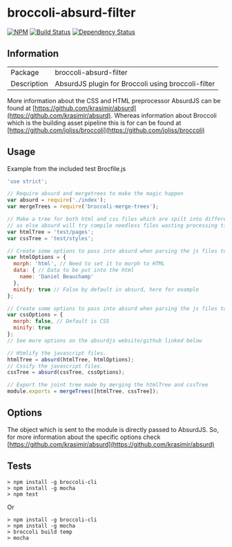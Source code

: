 broccoli-absurd-filter
===========

[![NPM](https://nodei.co/npm/broccoli-absurd-filter.png)](https://nodei.co/npm/broccoli-absurd-filter/)
[![Build Status](https://travis-ci.org/Xulai/broccoli-absurd-filter.png?branch=master)](https://travis-ci.org/Xulai/broccoli-absurd-filter) [![Dependency Status](https://david-dm.org/Xulai/broccoli-absurd-filter.png)](https://david-dm.org/Xulai/broccoli-absurd-filter)

## Information

<table>
<tr>
<td>Package</td><td>broccoli-absurd-filter</td>
</tr>
<tr>
<td>Description</td>
<td>AbsurdJS plugin for Broccoli using broccoli-filter</td>
</tr>
</table>

More information about the CSS and HTML preprocessor AbsurdJS can be found at [https://github.com/krasimir/absurd](https://github.com/krasimir/absurd).
Whereas information about Broccoli which is the building asset pipeline this is for can be found at [https://github.com/joliss/broccoli](https://github.com/joliss/broccoli)

## Usage

Example from the included test Brocfile.js

```javascript
'use strict';

// Require absurd and mergetrees to make the magic happen
var absurd = require('./index');
var mergeTrees = require('broccoli-merge-trees');

// Make a tree for both html and css files which are spilt into different directories
// as else absurd will try compile needless files wasting processing time
var htmlTree = 'test/pages';
var cssTree = 'test/styles';

// Create some options to pass into absurd when parsing the js files to turn into CSS
var htmlOptions = {
  morph: 'html', // Need to set it to morph to HTML
  data: { // Data to be put into the html
    name: 'Daniel Beauchamp'
  },
  minify: true // False by default in absurd, here for example
};

// Create some options to pass into absurd when parsing the js files to turn into CSS
var cssOptions = {
  morph: false, // Default is CSS
  minify: true
};
// See more options on the absurdjs website/github linked below

// Htmlify the javascript files.
htmlTree = absurd(htmlTree, htmlOptions);
// Cssify the javascript files.
cssTree = absurd(cssTree, cssOptions);

// Export the joint tree made by merging the htmlTree and cssTree
module.exports = mergeTrees([htmlTree, cssTree]);
```

## Options

The object which is sent to the module is directly passed to AbsurdJS. So, for more information about the specific options check [https://github.com/krasimir/absurd](https://github.com/krasimir/absurd)

## Tests

```
> npm install -g broccoli-cli
> npm install -g mocha
> npm test
```
Or
```
> npm install -g broccoli-cli
> npm install -g mocha
> broccoli build temp
> mocha
```
